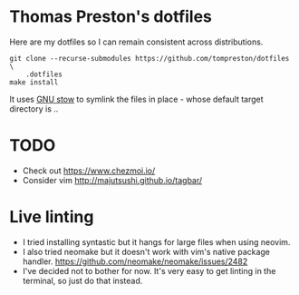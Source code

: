 # Thomas Preston's dotfiles
Here are my dotfiles so I can remain consistent across distributions.

    git clone --recurse-submodules https://github.com/tompreston/dotfiles \
        .dotfiles
    make install

It uses [GNU stow](https://www.gnu.org/software/stow/manual/stow.html) to
symlink the files in place - whose default target directory is ..

# TODO
- Check out https://www.chezmoi.io/
- Consider vim http://majutsushi.github.io/tagbar/

# Live linting
- I tried installing syntastic but it hangs for large files when using neovim.
- I also tried neomake but it doesn't work with vim's native package handler.
  https://github.com/neomake/neomake/issues/2482
- I've decided not to bother for now. It's very easy to get linting in the
  terminal, so just do that instead.
